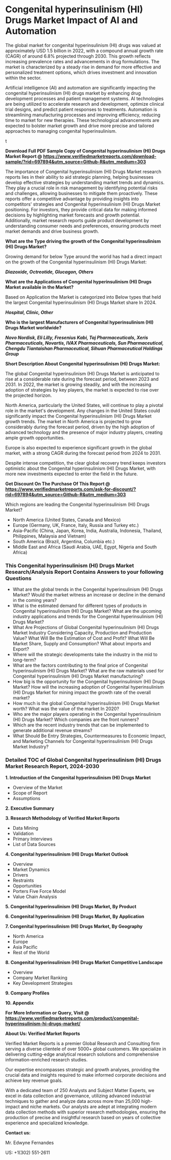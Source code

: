 <meta name="title" content="Global Congenital hyperinsulinism (HI) Drugs Market Impact of AI and Automation"><meta name="description" content="The global market for congenital hyperinsulinism (HI) drugs was valued at approximately USD 1.5 billion in 2022, with a compound annual growth rate (CAGR) of around 6."><meta name="title" content="Congenital hyperinsulinism (HI) Drugs Market Size, Share, Scope, Trends, Growth, Opportunities, Analysis, Forecast"><h1>Congenital hyperinsulinism (HI) Drugs Market Impact of AI and Automation</h1><p>The global market for congenital hyperinsulinism (HI) drugs was valued at approximately USD 1.5 billion in 2022, with a compound annual growth rate (CAGR) of around 6.8% projected through 2030. This growth reflects increasing prevalence rates and advancements in drug formulations. The market is characterized by a steady rise in demand for more effective and personalized treatment options, which drives investment and innovation within the sector.</p><p>Artificial intelligence (AI) and automation are significantly impacting the congenital hyperinsulinism (HI) drugs market by enhancing drug development processes and patient management systems. AI technologies are being utilized to accelerate research and development, optimize clinical trial designs, and predict patient responses to treatments. Automation is streamlining manufacturing processes and improving efficiency, reducing time to market for new therapies. These technological advancements are expected to bolster market growth and drive more precise and tailored approaches to managing congenital hyperinsulinism.</p>t</p><p id="" class=""><strong>Download Full PDF Sample Copy of Congenital hyperinsulinism (HI) Drugs Market Report @ <a href="https://www.verifiedmarketreports.com/download-sample/?rid=697894&utm_source=Github-R&utm_medium=303" target="_blank">https://www.verifiedmarketreports.com/download-sample/?rid=697894&utm_source=Github-R&utm_medium=303</a></strong></p><p>The importance of&nbsp;Congenital hyperinsulinism (HI) Drugs Market research reports lies in their ability to aid strategic planning, helping businesses develop effective strategies by understanding market trends and dynamics. They play a crucial role in risk management by identifying potential risks and challenges, allowing businesses to mitigate them proactively. These reports offer a competitive advantage by providing insights into competitors' strategies and Congenital hyperinsulinism (HI) Drugs Market positioning. For investors, they provide critical data for making informed decisions by highlighting market forecasts and growth potential. Additionally, market research reports guide product development by understanding consumer needs and preferences, ensuring products meet market demands and drive business growth.</p><p><strong>What are the&nbsp;Type driving the growth of the Congenital hyperinsulinism (HI) Drugs Market?</strong></p><p id="" class="">Growing demand for below Type around the world has had a direct impact on the growth of the Congenital hyperinsulinism (HI) Drugs Market:</p><em><strong>Diazoxide, Octreotide, Glucagon, Others</strong></em></p><strong>What are the&nbsp;Applications&nbsp;of Congenital hyperinsulinism (HI) Drugs Market available in the Market?</strong></p><p id="" class="">Based on Application the Market is categorized into Below types that held the largest Congenital hyperinsulinism (HI) Drugs Market share In 2024.</p><em><strong>Hospital, Clinic, Other</strong></em></p><strong>Who is the largest Manufacturers of Congenital hyperinsulinism (HI) Drugs Market worldwide?</strong></p><p><em><strong>Novo Nordisk, Eli Lilly, Fresenius Kabi, Taj Pharmaceuticals, Xeris Pharmaceuticals, Novartis, IVAX Pharmaceuticals, Sun Pharmaceutical, Chengdu Tiantaishan Pharmaceutical, Sihuan Pharmaceutical Holdings Group</strong></em></p><p id="" class=""><strong>Short Description About Congenital hyperinsulinism (HI) Drugs Market:</strong></p><p>The global Congenital hyperinsulinism (HI) Drugs Market is anticipated to rise at a considerable rate during the forecast period, between 2023 and 2031. In 2022, the market is growing steadily, and with the increasing adoption of strategies by key players, the market is expected to rise over the projected horizon.</p><p>North America, particularly the United States, will continue to play a pivotal role in the market's development. Any changes in the United States could significantly impact the Congenital hyperinsulinism (HI) Drugs Market growth trends. The market in North America is projected to grow considerably during the forecast period, driven by the high adoption of advanced technology and the presence of major industry players, creating ample growth opportunities.</p><p>Europe is also expected to experience significant growth in the global market, with a strong CAGR during the forecast period from 2024 to 2031.</p><p>Despite intense competition, the clear global recovery trend keeps investors optimistic about the Congenital hyperinsulinism (HI) Drugs Market, with more new investments expected to enter the field in the future.</p><p id="" class=""><strong>Get Discount On The Purchase Of This Report @ <a href="https://www.verifiedmarketreports.com/ask-for-discount/?rid=697894&utm_source=Github-R&utm_medium=303" target="_blank">https://www.verifiedmarketreports.com/ask-for-discount/?rid=697894&utm_source=Github-R&utm_medium=303</a></strong></p>Which regions are leading the Congenital hyperinsulinism (HI) Drugs Market?</p><ul><li>North America (United States, Canada and Mexico)</li><li>Europe (Germany, UK, France, Italy, Russia and Turkey etc.)</li><li>Asia-Pacific (China, Japan, Korea, India, Australia, Indonesia, Thailand, Philippines, Malaysia and Vietnam)</li><li>South America (Brazil, Argentina, Columbia etc.)</li><li>Middle East and Africa (Saudi Arabia, UAE, Egypt, Nigeria and South Africa)</li></ul><h3 id="" class="">This Congenital hyperinsulinism (HI) Drugs Market Research/Analysis Report Contains Answers to your following Questions</h3><ul><li>What are the global trends in the Congenital hyperinsulinism (HI) Drugs Market? Would the market witness an increase or decline in the demand in the coming years?</li><li>What is the estimated demand for different types of products in Congenital hyperinsulinism (HI) Drugs Market? What are the upcoming industry applications and trends for the Congenital hyperinsulinism (HI) Drugs Market?</li><li>What Are Projections of Global Congenital hyperinsulinism (HI) Drugs Market Industry Considering Capacity, Production and Production Value? What Will Be the Estimation of Cost and Profit? What Will Be Market Share, Supply and Consumption? What about imports and Export?</li><li>Where will the strategic developments take the industry in the mid to long-term?</li><li>What are the factors contributing to the final price of Congenital hyperinsulinism (HI) Drugs Market? What are the raw materials used for Congenital hyperinsulinism (HI) Drugs Market manufacturing?</li><li>How big is the opportunity for the Congenital hyperinsulinism (HI) Drugs Market? How will the increasing adoption of Congenital hyperinsulinism (HI) Drugs Market for mining impact the growth rate of the overall market?</li><li>How much is the global Congenital hyperinsulinism (HI) Drugs Market worth? What was the value of the market In 2020?</li><li>Who are the major players operating in the Congenital hyperinsulinism (HI) Drugs Market? Which companies are the front runners?</li><li>Which are the recent industry trends that can be implemented to generate additional revenue streams?</li><li>What Should Be Entry Strategies, Countermeasures to Economic Impact, and Marketing Channels for Congenital hyperinsulinism (HI) Drugs Market Industry?</li></ul><h3 id="" class="">Detailed TOC of Global Congenital hyperinsulinism (HI) Drugs Market Research Report, 2024-2030</h3><p id="" class=""><strong>1. Introduction of the Congenital hyperinsulinism (HI) Drugs Market</strong></p><ul><li>Overview of the Market</li><li>Scope of Report</li><li>Assumptions</li></ul><p id="" class=""><strong>2. Executive Summary</strong></p><p id="" class=""><strong>3. Research Methodology of Verified Market Reports</strong></p><ul><li>Data Mining</li><li>Validation</li><li>Primary Interviews</li><li>List of Data Sources</li></ul><p id="" class=""><strong>4. Congenital hyperinsulinism (HI) Drugs Market Outlook</strong></p><ul><li>Overview</li><li>Market Dynamics</li><li>Drivers</li><li>Restraints</li><li>Opportunities</li><li>Porters Five Force Model</li><li>Value Chain Analysis</li></ul><p id="" class=""><strong>5. Congenital hyperinsulinism (HI) Drugs Market, By Product</strong></p><p id="" class=""><strong>6. Congenital hyperinsulinism (HI) Drugs Market, By Application</strong></p><p id="" class=""><strong>7. Congenital hyperinsulinism (HI) Drugs Market, By Geography</strong></p><ul><li>North America</li><li>Europe</li><li>Asia Pacific</li><li>Rest of the World</li></ul><p id="" class=""><strong>8. Congenital hyperinsulinism (HI) Drugs Market Competitive Landscape</strong></p><ul><li>Overview</li><li>Company Market Ranking</li><li>Key Development Strategies</li></ul><p id="" class=""><strong>9. Company Profiles</strong></p><p id="" class=""><strong>10. Appendix</strong></p><p id="" class=""><strong>For More Information or Query, Visit @ <a href="https://www.verifiedmarketreports.com/product/congenital-hyperinsulinism-hi-drugs-market/" target="_blank">https://www.verifiedmarketreports.com/product/congenital-hyperinsulinism-hi-drugs-market/</a></strong></p><p id="" class=""><strong>About Us: Verified Market Reports</strong></p><p id="" class="">Verified Market Reports is a premier Global Research and Consulting firm serving a diverse clientele of over 5000+ global customers. We specialize in delivering cutting-edge analytical research solutions and comprehensive information-enriched research studies.</p><p id="" class="">Our expertise encompasses strategic and growth analyses, providing the crucial data and insights required to make informed corporate decisions and achieve key revenue goals.</p><p id="" class="">With a dedicated team of 250 Analysts and Subject Matter Experts, we excel in data collection and governance, utilizing advanced industrial techniques to gather and analyze data across more than 25,000 high-impact and niche markets. Our analysts are adept at integrating modern data collection methods with superior research methodologies, ensuring the production of precise and insightful research based on years of collective experience and specialized knowledge.</p><p id="" class=""><strong>Contact us:</strong></p><p id="" class="">Mr. Edwyne Fernandes</p><p id="" class="">US: +1(302) 551-2611</p>
